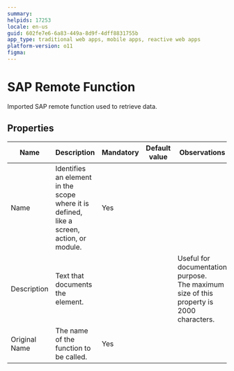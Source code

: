 ```yaml
---
summary: 
helpids: 17253
locale: en-us
guid: 602fe7e6-6a83-449a-8d9f-4dff8831755b
app_type: traditional web apps, mobile apps, reactive web apps
platform-version: o11
figma:
---
```


# SAP Remote Function

Imported SAP remote function used to retrieve data.  

## Properties

<table markdown="1">
<thead>
<tr>
<th>Name</th>
<th>Description</th>
<th>Mandatory</th>
<th>Default value</th>
<th>Observations</th>
</tr>
</thead>
<tbody>
<tr>
<td title="Name">Name</td>
<td>Identifies an element in the scope where it is defined, like a screen, action, or module.</td>
<td>Yes</td>
<td></td>
<td></td>
</tr>
<tr>
<td title="Description">Description</td>
<td>Text that documents the element.</td>
<td></td>
<td></td>
<td>Useful for documentation purpose.<br/>The maximum size of this property is 2000 characters.</td>
</tr>
<tr>
<td title="FunctionName">Original Name</td>
<td>The name of the function to be called.</td>
<td>Yes</td>
<td></td>
<td></td>
</tr>
</tbody>
</table>

